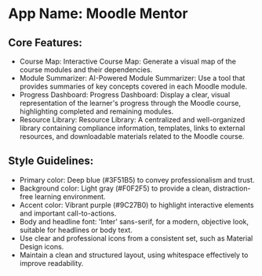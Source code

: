# **App Name**: Moodle Mentor

## Core Features:

- Course Map: Interactive Course Map: Generate a visual map of the course modules and their dependencies.
- Module Summarizer: AI-Powered Module Summarizer: Use a tool that provides summaries of key concepts covered in each Moodle module.
- Progress Dashboard: Progress Dashboard: Display a clear, visual representation of the learner's progress through the Moodle course, highlighting completed and remaining modules.
- Resource Library: Resource Library:  A centralized and well-organized library containing compliance information, templates, links to external resources, and downloadable materials related to the Moodle course.

## Style Guidelines:

- Primary color: Deep blue (#3F51B5) to convey professionalism and trust.
- Background color: Light gray (#F0F2F5) to provide a clean, distraction-free learning environment.
- Accent color:  Vibrant purple (#9C27B0) to highlight interactive elements and important call-to-actions.
- Body and headline font: 'Inter' sans-serif, for a modern, objective look, suitable for headlines or body text.
- Use clear and professional icons from a consistent set, such as Material Design icons.
- Maintain a clean and structured layout, using whitespace effectively to improve readability.